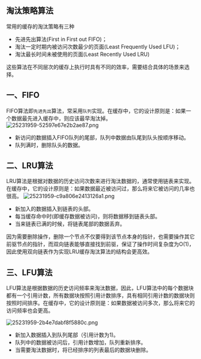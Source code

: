 ## 淘汰策略算法
常用的缓存的淘汰策略有三种
* 先进先出算法(First in First out FIFO)；
* 淘汰一定时期内被访问次数最少的页面(Least Frequently Used LFU)；
* 淘汰最长时间未被使用的页面(Least Recently Used LRU)

这些算法在不同层次的缓存上执行时具有不同的效率，需要结合具体的场景来选择。
 
## 一、FIFO
FIFO算法即`先进先出`算法，常采用`队列`实现。在缓存中，它的设计原则是：如果一个数据最先进入缓存中，则应该最早淘汰掉。
![25231959-52597e67e2b2ae87.png](https://pic.imgdb.cn/item/618e37e62ab3f51d91e8d154.png)

* 新访问的数据插入FIFO队列的尾部，队列中数据由队尾到队头按顺序移动。
* 队列满时，删除队头的数据。

## 二、LRU算法
LRU算法是根据对数据的历史访问次数来进行淘汰数据的，通常使用链表来实现。在缓存中，它的设计原则是：如果数据最近被访问过，那么将来它被访问的几率也很高。
 ![25231959-c9a806e2413126a1.png](https://pic.imgdb.cn/item/618e3b432ab3f51d91ea573a.png)

* 新加入的数据插入到链表的头部。
* 每当缓存命中时(即缓存数据被访问)，则将数据移到链表头部。
* 当来链表已满的时候，将链表尾部的数据丢弃。

因为需要删除操作，删除一个节点不仅要得到该节点本身的指针，也需要操作其它前驱节点的指针，而双向链表能够直接找到前驱，保证了操作时间复杂度为O(1)，因此使用双向链表作为实现LRU缓存淘汰算法的结构会更高效。

 

## 三、LFU算法
LFU算法是根据数据的历史访问频率来淘汰数据，因此，LFU算法中的每个数据块都有一个引用计数，所有数据块按照引用计数排序，具有相同引用计数的数据块则按照时间排序。在缓存中，它的设计原则是：如果数据被访问多次，那么将来它的访问频率也会更高。

![25231959-2b4e7dabf8f5880c.png](https://pic.imgdb.cn/item/618e74502ab3f51d91ff9f9a.png)
 
* 新加入数据插入到队列尾部（引用计数为1)。
* 队列中的数据被访问后，引用计数增加，队列重新排序。
* 当需要淘汰数据时，将已经排序的列表最后的数据块删除。